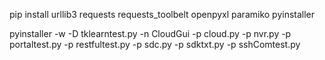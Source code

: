 pip install urllib3 requests requests_toolbelt openpyxl paramiko pyinstaller

pyinstaller -w -D tklearntest.py -n CloudGui -p cloud.py -p nvr.py -p portaltest.py -p restfultest.py -p sdc.py -p sdktxt.py -p sshComtest.py
